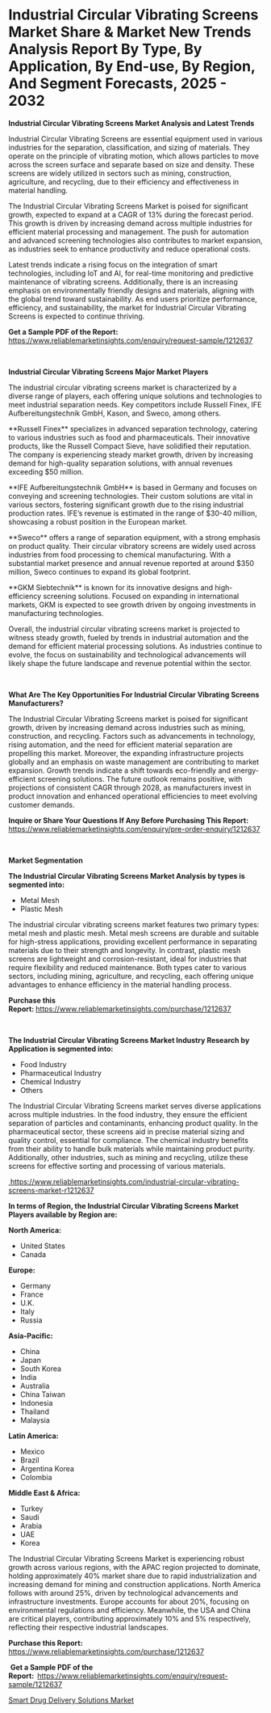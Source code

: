 <p><h1>Industrial Circular Vibrating Screens Market Share & Market New Trends Analysis Report By Type, By Application, By End-use, By Region, And Segment Forecasts, 2025 - 2032</h1></p><p><strong>Industrial Circular Vibrating Screens Market Analysis and Latest Trends</strong></p>
<p><p>Industrial Circular Vibrating Screens are essential equipment used in various industries for the separation, classification, and sizing of materials. They operate on the principle of vibrating motion, which allows particles to move across the screen surface and separate based on size and density. These screens are widely utilized in sectors such as mining, construction, agriculture, and recycling, due to their efficiency and effectiveness in material handling.</p><p>The Industrial Circular Vibrating Screens Market is poised for significant growth, expected to expand at a CAGR of 13% during the forecast period. This growth is driven by increasing demand across multiple industries for efficient material processing and management. The push for automation and advanced screening technologies also contributes to market expansion, as industries seek to enhance productivity and reduce operational costs.</p><p>Latest trends indicate a rising focus on the integration of smart technologies, including IoT and AI, for real-time monitoring and predictive maintenance of vibrating screens. Additionally, there is an increasing emphasis on environmentally friendly designs and materials, aligning with the global trend toward sustainability. As end users prioritize performance, efficiency, and sustainability, the market for Industrial Circular Vibrating Screens is expected to continue thriving.</p></p>
<p><strong>Get a Sample PDF of the Report:&nbsp;</strong> <a href="https://www.reliablemarketinsights.com/enquiry/request-sample/1212637?utm_campaign=2943&utm_medium=2&utm_source=Github&utm_content=ia&utm_term=24032025&utm_id=industrial-circular-vibrating-screens">https://www.reliablemarketinsights.com/enquiry/request-sample/1212637</a></p>
<p>&nbsp;</p>
<p><strong>Industrial Circular Vibrating Screens Major Market Players</strong></p>
<p><p>The industrial circular vibrating screens market is characterized by a diverse range of players, each offering unique solutions and technologies to meet industrial separation needs. Key competitors include Russell Finex, IFE Aufbereitungstechnik GmbH, Kason, and Sweco, among others. </p><p>**Russell Finex** specializes in advanced separation technology, catering to various industries such as food and pharmaceuticals. Their innovative products, like the Russell Compact Sieve, have solidified their reputation. The company is experiencing steady market growth, driven by increasing demand for high-quality separation solutions, with annual revenues exceeding $50 million.</p><p>**IFE Aufbereitungstechnik GmbH** is based in Germany and focuses on conveying and screening technologies. Their custom solutions are vital in various sectors, fostering significant growth due to the rising industrial production rates. IFE’s revenue is estimated in the range of $30-40 million, showcasing a robust position in the European market.</p><p>**Sweco** offers a range of separation equipment, with a strong emphasis on product quality. Their circular vibratory screens are widely used across industries from food processing to chemical manufacturing. With a substantial market presence and annual revenue reported at around $350 million, Sweco continues to expand its global footprint.</p><p>**GKM Siebtechnik** is known for its innovative designs and high-efficiency screening solutions. Focused on expanding in international markets, GKM is expected to see growth driven by ongoing investments in manufacturing technologies.</p><p>Overall, the industrial circular vibrating screens market is projected to witness steady growth, fueled by trends in industrial automation and the demand for efficient material processing solutions. As industries continue to evolve, the focus on sustainability and technological advancements will likely shape the future landscape and revenue potential within the sector.</p></p>
<p>&nbsp;</p>
<p><strong>What Are The Key Opportunities For Industrial Circular Vibrating Screens Manufacturers?</strong></p>
<p><p>The Industrial Circular Vibrating Screens market is poised for significant growth, driven by increasing demand across industries such as mining, construction, and recycling. Factors such as advancements in technology, rising automation, and the need for efficient material separation are propelling this market. Moreover, the expanding infrastructure projects globally and an emphasis on waste management are contributing to market expansion. Growth trends indicate a shift towards eco-friendly and energy-efficient screening solutions. The future outlook remains positive, with projections of consistent CAGR through 2028, as manufacturers invest in product innovation and enhanced operational efficiencies to meet evolving customer demands.</p></p>
<p><strong>Inquire or Share Your Questions If Any Before Purchasing This Report:</strong> <a href="https://www.reliablemarketinsights.com/enquiry/pre-order-enquiry/1212637?utm_campaign=2943&utm_medium=2&utm_source=Github&utm_content=ia&utm_term=24032025&utm_id=industrial-circular-vibrating-screens">https://www.reliablemarketinsights.com/enquiry/pre-order-enquiry/1212637</a></p>
<p>&nbsp;</p>
<p><strong>Market Segmentation</strong></p>
<p><strong>The Industrial Circular Vibrating Screens Market Analysis by types is segmented into:</strong></p>
<p><ul><li>Metal Mesh</li><li>Plastic Mesh</li></ul></p>
<p><p>The industrial circular vibrating screens market features two primary types: metal mesh and plastic mesh. Metal mesh screens are durable and suitable for high-stress applications, providing excellent performance in separating materials due to their strength and longevity. In contrast, plastic mesh screens are lightweight and corrosion-resistant, ideal for industries that require flexibility and reduced maintenance. Both types cater to various sectors, including mining, agriculture, and recycling, each offering unique advantages to enhance efficiency in the material handling process.</p></p>
<p><strong>Purchase this Report:&nbsp;</strong><a href="https://www.reliablemarketinsights.com/purchase/1212637?utm_campaign=2943&utm_medium=2&utm_source=Github&utm_content=ia&utm_term=24032025&utm_id=industrial-circular-vibrating-screens">https://www.reliablemarketinsights.com/purchase/1212637</a></p>
<p>&nbsp;</p>
<p><strong>The Industrial Circular Vibrating Screens Market Industry Research by Application is segmented into:</strong></p>
<p><ul><li>Food Industry</li><li>Pharmaceutical Industry</li><li>Chemical Industry</li><li>Others</li></ul></p>
<p><p>The Industrial Circular Vibrating Screens market serves diverse applications across multiple industries. In the food industry, they ensure the efficient separation of particles and contaminants, enhancing product quality. In the pharmaceutical sector, these screens aid in precise material sizing and quality control, essential for compliance. The chemical industry benefits from their ability to handle bulk materials while maintaining product purity. Additionally, other industries, such as mining and recycling, utilize these screens for effective sorting and processing of various materials.</p></p>
<p><a href="https://www.reliablemarketinsights.com/industrial-circular-vibrating-screens-market-r1212637?utm_campaign=2943&utm_medium=2&utm_source=Github&utm_content=ia&utm_term=24032025&utm_id=industrial-circular-vibrating-screens">&nbsp;https://www.reliablemarketinsights.com/industrial-circular-vibrating-screens-market-r1212637</a></p>
<p><strong>In terms of Region, the Industrial Circular Vibrating Screens Market Players available by Region are:</strong></p>
<p>
    <p> <strong> North America: </strong>
        <ul>
            <li>United States</li>
            <li>Canada</li>
        </ul>
        </p> 
    <p> <strong> Europe: </strong>
        <ul>
            <li>Germany</li>
            <li>France</li>
            <li>U.K.</li>
            <li>Italy</li>
            <li>Russia</li>
        </ul>
        </p> 
    <p> <strong> Asia-Pacific: </strong>
        <ul>
            <li>China</li>
            <li>Japan</li>
            <li>South Korea</li>
            <li>India</li>
            <li>Australia</li>
            <li>China Taiwan</li>
            <li>Indonesia</li>
            <li>Thailand</li>
            <li>Malaysia</li>
        </ul>
        </p> 
    <p> <strong> Latin America: </strong>
        <ul>
            <li>Mexico</li>
            <li>Brazil</li>
            <li>Argentina Korea</li>
            <li>Colombia</li>
        </ul>
        </p> 
    <p> <strong> Middle East & Africa: </strong>
        <ul>
            <li>Turkey</li>
            <li>Saudi</li>
            <li>Arabia</li>
            <li>UAE</li>
            <li>Korea</li>
        </ul>
    </p>
    </p>
<p><p>The Industrial Circular Vibrating Screens Market is experiencing robust growth across various regions, with the APAC region projected to dominate, holding approximately 40% market share due to rapid industrialization and increasing demand for mining and construction applications. North America follows with around 25%, driven by technological advancements and infrastructure investments. Europe accounts for about 20%, focusing on environmental regulations and efficiency. Meanwhile, the USA and China are critical players, contributing approximately 10% and 5% respectively, reflecting their respective industrial landscapes.</p></p>
<p><strong>Purchase this Report: </strong><a href="https://www.reliablemarketinsights.com/purchase/1212637?utm_campaign=2943&utm_medium=2&utm_source=Github&utm_content=ia&utm_term=24032025&utm_id=industrial-circular-vibrating-screens">https://www.reliablemarketinsights.com/purchase/1212637</a></p>
<p>&nbsp;<strong>Get a Sample PDF of the Report:&nbsp;&nbsp;</strong><a href="https://www.reliablemarketinsights.com/enquiry/request-sample/1212637?utm_campaign=2943&utm_medium=2&utm_source=Github&utm_content=ia&utm_term=24032025&utm_id=industrial-circular-vibrating-screens">https://www.reliablemarketinsights.com/enquiry/request-sample/1212637</a></p>
<p><strong></strong></p>
<p><p><a href="https://github.com/puttslukis59/Market-Research-Report-List-1/blob/main/smart-drug-delivery-solutions-market.md?utm_campaign=2943&utm_medium=2&utm_source=Github&utm_content=ia&utm_term=24032025&utm_id=industrial-circular-vibrating-screens">Smart Drug Delivery Solutions Market</a></p></p>